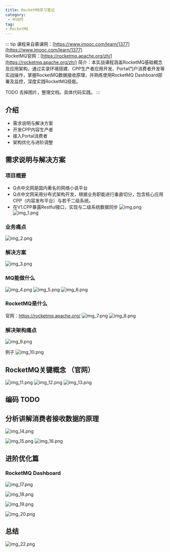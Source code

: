 ```yaml
---
title: RocketMQ学习笔记
category: 
 - 中间件
tag:
- RocketMQ
---
```


::: tip
课程来自慕课网：[https://www.imooc.com/learn/1377](https://www.imooc.com/learn/1377)  
RocketMQ官网：[https://rocketmq.apache.org/zh/](https://rocketmq.apache.org/zh/)
简介：本实战课程涵盖RocketMQ基础概念及应用架构，通过实录环境搭建、CPP生产者应用开发、Portal门户消费者开发等实战操作，掌握RocketMQ数据接收原理，并熟练使用RocketMQ Dashboard部署及监控，深度实践RocketMQ技能。

TODO  去掉图片，整理文档。具体代码实践。
:::

## 介绍

- 需求说明与解决方案
- 开发CPP内容生产者
- 接入Portal消费者
- 架构优化与进阶调整

## 需求说明与解决方案

### 项目概要

- Q点中文网是国内著名的网络小说平台
- Q点中文网采用分布式架构开发，根据业务职能进行垂直切分，包含核心应用CPP（内容发布平台）与若干二级系统。
- 在V1.CPP暴露Restful接口，实现与二级系统数据同步
![img.png](./images/img.png)
![img_1.png](./images/img_1.png)


### 业务痛点

![img_2.png](./images/img_2.png)


### 解决方案

![img_3.png](./images/img_3.png)

### MQ能做什么
![img_4.png](./images/img_4.png)
![img_5.png](./images/img_5.png)
![img_6.png](./images/img_6.png)

### RocketMQ是什么

官网：https://rocketmq.apache.org/
![img_7.png](./images/img_7.png)
![img_8.png](./images/img_8.png)


### 解决架构痛点
![img_9.png](./images/img_9.png)

例子
![img_10.png](./images/img_10.png)


## RocketMQ关键概念 （官网）

![img_11.png](./images/img_11.png)
![img_12.png](./images/img_12.png)
![img_13.png](./images/img_13.png)

## 编码 TODO


## 分析讲解消费者接收数据的原理

![img_14.png](./images/img_14.png)

![img_15.png](./images/img_15.png)
![img_16.png](./images/img_16.png)




## 进阶优化篇

### RocketMQ Dashboard
![img_17.png](./images/img_17.png)

![img_18.png](./images/img_18.png)

![img_19.png](./images/img_19.png)

![img_20.png](./images/img_20.png)

## 总结
![img_22.png](./images/img_22.png)
